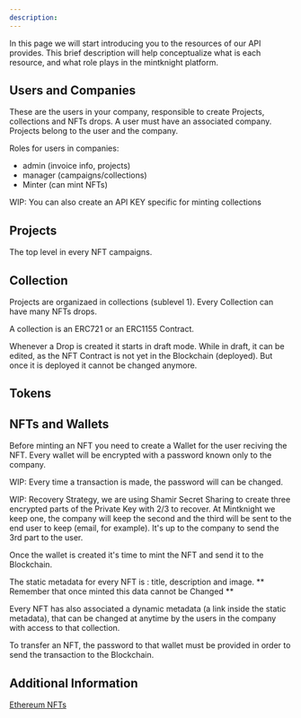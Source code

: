 ```yaml
---
description: 
---
```

In this page we will start introducing you to the resources of our API provides. This brief description will help conceptualize what is each resource, and what role plays in the mintknight platform.  

## Users and Companies
These are the users in your company, responsible to create Projects, collections and NFTs drops.
A user must have an associated company. Projects belong to the user and the company.

Roles for users in companies:

- admin (invoice info, projects)
- manager (campaigns/collections)
- Minter (can mint NFTs)

WIP: You can also create an API KEY specific for minting collections

## Projects
The top level in every NFT campaigns.

## Collection
Projects are organizaed in collections (sublevel 1). Every Collection can have many NFTs drops.

A collection is an ERC721 or an ERC1155 Contract.

Whenever a Drop is created it starts in draft mode. While in draft, it can be edited, as the NFT Contract is not yet in the Blockchain (deployed). But once it is deployed it cannot be changed anymore.

## Tokens


## NFTs and Wallets
Before minting an NFT you need to create a Wallet for the user reciving the NFT. Every wallet will be encrypted with a password known only to the company.

WIP: Every time a transaction is made, the password will can be changed.

WIP: Recovery Strategy, we are using Shamir Secret Sharing to create three encrypted parts of the Private Key with 2/3 to recover. At Mintknight we keep one, the company will keep the second and the third will be sent to the end user to keep (email, for example). It's up to the company to send the 3rd part to the user.

Once the wallet is created it's time to mint the NFT and send it to the Blockchain.

The static metadata for every NFT is : title, description and image.
** Remember that once minted this data cannot be Changed **

Every NFT has also associated a dynamic metadata (a link inside the static metadata), that can be changed at anytime by the users in the company with access to that collection.

To transfer an NFT, the password to that wallet must be provided in order to send the transaction to the Blockchain.

## Additional Information

[Ethereum NFTs](/blockchain/ethereum)
